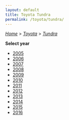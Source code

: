 ```yaml
---
layout: default
title: Toyota Tundra
permalink: /toyota/tundra/
---
```

[*Home*](/) > [*Toyota*](/toyota/) > [*Tundra*](/toyota/tundra/)

**Select year**

- [2005](/toyota/tundra/2005/)
- [2006](/toyota/tundra/2006/)
- [2007](/toyota/tundra/2007/)
- [2008](/toyota/tundra/2008/)
- [2009](/toyota/tundra/2009/)
- [2010](/toyota/tundra/2010/)
- [2011](/toyota/tundra/2011/)
- [2012](/toyota/tundra/2012/)
- [2013](/toyota/tundra/2013/)
- [2014](/toyota/tundra/2014/)
- [2015](/toyota/tundra/2015/)
- [2016](/toyota/tundra/2016/)